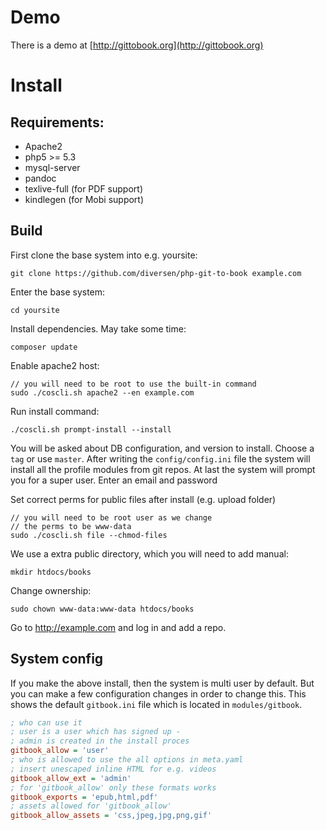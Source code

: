 # Demo

There is a demo at [http://gittobook.org](http://gittobook.org)

# Install

## Requirements: 

* Apache2
* php5 >= 5.3
* mysql-server
* pandoc
* texlive-full (for PDF support)
* kindlegen (for Mobi support)

## Build

First clone the base system into e.g. yoursite: 

    git clone https://github.com/diversen/php-git-to-book example.com

Enter the base system: 

    cd yoursite
    
Install dependencies. May take some time: 
    
    composer update

Enable apache2 host:

    // you will need to be root to use the built-in command
    sudo ./coscli.sh apache2 --en example.com

Run install command: 

    ./coscli.sh prompt-install --install

You will be asked about DB configuration,  and version to install. Choose a `tag` or use `master`. After writing the `config/config.ini` file the system will install all the profile modules from git repos. At last the system will prompt you for a super user. Enter an email and password

Set correct perms for public files after install (e.g. upload folder)

    // you will need to be root user as we change
    // the perms to be www-data
    sudo ./coscli.sh file --chmod-files

We use a extra public directory, which you will need to add manual:

    mkdir htdocs/books
    
Change ownership: 

    sudo chown www-data:www-data htdocs/books

Go to http://example.com and log in and add a repo. 

## System config

If you make the above install, then the system is multi user by default. But you can make a few configuration changes in order to change this. This shows the default `gitbook.ini` file which is located in `modules/gitbook`.

~~~ini
; who can use it
; user is a user which has signed up - 
; admin is created in the install proces
gitbook_allow = 'user'
; who is allowed to use the all options in meta.yaml
; insert unescaped inline HTML for e.g. videos
gitbook_allow_ext = 'admin'
; for 'gitbook_allow' only these formats works
gitbook_exports = 'epub,html,pdf'
; assets allowed for 'gitbook_allow'
gitbook_allow_assets = 'css,jpeg,jpg,png,gif'
~~~
